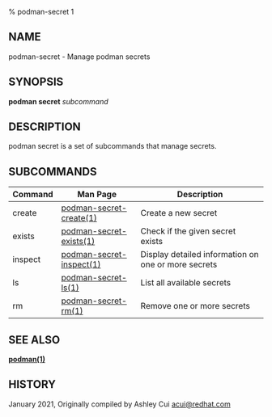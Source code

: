 % podman-secret 1

## NAME

podman\-secret - Manage podman secrets

## SYNOPSIS

**podman secret** _subcommand_

## DESCRIPTION

podman secret is a set of subcommands that manage secrets.

## SUBCOMMANDS

| Command | Man Page                                             | Description                                         |
| ------- | ---------------------------------------------------- | --------------------------------------------------- |
| create  | [podman-secret-create(1)](podman-secret-create.md)   | Create a new secret                                 |
| exists  | [podman-secret-exists(1)](podman-secret-exists.md)   | Check if the given secret exists                    |
| inspect | [podman-secret-inspect(1)](podman-secret-inspect.md) | Display detailed information on one or more secrets |
| ls      | [podman-secret-ls(1)](podman-secret-ls.md)           | List all available secrets                          |
| rm      | [podman-secret-rm(1)](podman-secret-rm.md)           | Remove one or more secrets                          |

## SEE ALSO

**[podman(1)](podman.md)**

## HISTORY

January 2021, Originally compiled by Ashley Cui <acui@redhat.com>
